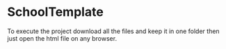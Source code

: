 # SchoolTemplate

To execute the project download all the files and keep it in one folder then just open the html file on any browser.
